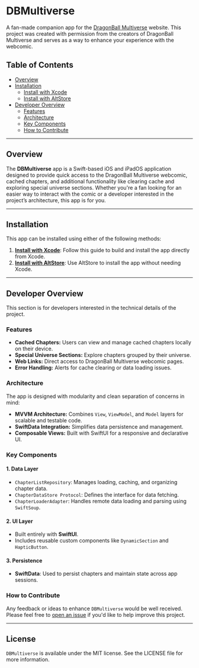 
# DBMultiverse

A fan-made companion app for the [DragonBall Multiverse](https://www.dragonball-multiverse.com) website. This project was created with permission from the creators of DragonBall Multiverse and serves as a way to enhance your experience with the webcomic.

## Table of Contents
- [Overview](#overview)
- [Installation](#installation)
  - [Install with Xcode](docs/XcodeInstallation.md)
  - [Install with AltStore](docs/AltStoreInstallationCorrected.md)
- [Developer Overview](#developer-overview)
  - [Features](#features)
  - [Architecture](#architecture)
  - [Key Components](#key-components)
  - [How to Contribute](#how-to-contribute)

---

## Overview

The **DBMultiverse** app is a Swift-based iOS and iPadOS application designed to provide quick access to the DragonBall Multiverse webcomic, cached chapters, and additional functionality like clearing cache and exploring special universe sections. Whether you're a fan looking for an easier way to interact with the comic or a developer interested in the project’s architecture, this app is for you.

---

## Installation

This app can be installed using either of the following methods:

1. **[Install with Xcode](docs/XcodeInstallation.md)**: Follow this guide to build and install the app directly from Xcode.
2. **[Install with AltStore](docs/AltStoreInstallationCorrected.md)**: Use AltStore to install the app without needing Xcode.

---

## Developer Overview

This section is for developers interested in the technical details of the project.

### Features

- **Cached Chapters:** Users can view and manage cached chapters locally on their device.
- **Special Universe Sections:** Explore chapters grouped by their universe.
- **Web Links:** Direct access to DragonBall Multiverse webcomic pages.
- **Error Handling:** Alerts for cache clearing or data loading issues.

### Architecture

The app is designed with modularity and clean separation of concerns in mind:

- **MVVM Architecture:** Combines `View`, `ViewModel`, and `Model` layers for scalable and testable code.
- **SwiftData Integration:** Simplifies data persistence and management.
- **Composable Views:** Built with SwiftUI for a responsive and declarative UI.

### Key Components

#### 1. **Data Layer**
   - `ChapterListRepository`: Manages loading, caching, and organizing chapter data.
   - `ChapterDataStore Protocol`: Defines the interface for data fetching.
   - `ChapterLoaderAdapter`: Handles remote data loading and parsing using `SwiftSoup`.

#### 2. **UI Layer**
   - Built entirely with **SwiftUI**.
   - Includes reusable custom components like `DynamicSection` and `HapticButton`.

#### 3. **Persistence**
   - **SwiftData**: Used to persist chapters and maintain state across app sessions.

### How to Contribute

Any feedback or ideas to enhance `DBMultiverse` would be well received. Please feel free to [open an issue](https://github.com/nikolainobadi/DBMultiverse/issues/new) if you'd like to help improve this project.

---

## License

`DBMultiverse` is available under the MIT license. See the LICENSE file for more information.
